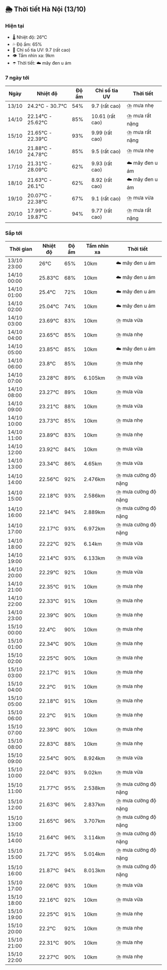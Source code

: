 ## 🌦️ Thời tiết Hà Nội (13/10)

### Hiện tại

- 🌡️ Nhiệt độ: 26℃
- 💦 Độ ẩm: 65%
- 🌟 Chỉ số tia UV: 9.7 (rất cao)
- 👁️ Tầm nhìn xa: 9km
- ☂️ Thời tiết: ☁️ mây đen u ám

### 7 ngày tới

| Ngày | Nhiệt độ | Độ ẩm | Chỉ số tia UV | Thời tiết |
| --- | --- | --- | --- | --- |
| 13/10 | 24.2℃ - 30.7℃ | 54% | 9.7 (rất cao) | ⛈️ mưa nhẹ |
| 14/10 | 22.14℃ - 25.62℃ | 85% | 10.61 (rất cao) | ⛈️ mưa rất nặng |
| 15/10 | 21.65℃ - 22.39℃ | 93% | 9.99 (rất cao) | ⛈️ mưa rất nặng |
| 16/10 | 21.88℃ - 24.78℃ | 85% | 9.5 (rất cao) | ⛈️ mưa nhẹ |
| 17/10 | 21.31℃ - 28.09℃ | 62% | 9.93 (rất cao) | ☁️ mây đen u ám |
| 18/10 | 21.63℃ - 26.1℃ | 62% | 8.92 (rất cao) | ☁️ mây đen u ám |
| 19/10 | 20.07℃ - 22.38℃ | 67% | 9.1 (rất cao) | ⛈️ mưa vừa |
| 20/10 | 17.99℃ - 19.87℃ | 94% | 9.77 (rất cao) | ⛈️ mưa rất nặng |

### Sắp tới

| Thời gian | Nhiệt độ | Độ ẩm | Tầm nhìn xa | Thời tiết |
| --- | --- | --- | --- | --- |
| 13/10 23:00 | 26℃ | 65% | 10km | ☁️ mây đen u ám |
| 14/10 00:00 | 25.83℃ | 68% | 10km | ☁️ mây đen u ám |
| 14/10 01:00 | 25.4℃ | 72% | 10km | ☁️ mây đen u ám |
| 14/10 02:00 | 25.04℃ | 74% | 10km | ☁️ mây đen u ám |
| 14/10 03:00 | 23.69℃ | 83% | 10km | ⛈️ mưa vừa |
| 14/10 04:00 | 23.65℃ | 85% | 10km | ⛈️ mưa nhẹ |
| 14/10 05:00 | 23.85℃ | 85% | 10km | ☁️ mây đen u ám |
| 14/10 06:00 | 23.8℃ | 85% | 10km | ⛈️ mưa nhẹ |
| 14/10 07:00 | 23.28℃ | 89% | 6.105km | ⛈️ mưa vừa |
| 14/10 08:00 | 23.27℃ | 89% | 10km | ⛈️ mưa vừa |
| 14/10 09:00 | 23.21℃ | 88% | 10km | ⛈️ mưa vừa |
| 14/10 10:00 | 23.73℃ | 85% | 10km | ⛈️ mưa nhẹ |
| 14/10 11:00 | 23.89℃ | 83% | 10km | ⛈️ mưa nhẹ |
| 14/10 12:00 | 23.92℃ | 84% | 10km | ⛈️ mưa vừa |
| 14/10 13:00 | 23.34℃ | 86% | 4.65km | ⛈️ mưa vừa |
| 14/10 14:00 | 22.56℃ | 92% | 2.476km | ⛈️ mưa cường độ nặng |
| 14/10 15:00 | 22.18℃ | 93% | 2.586km | ⛈️ mưa cường độ nặng |
| 14/10 16:00 | 22.14℃ | 94% | 2.889km | ⛈️ mưa cường độ nặng |
| 14/10 17:00 | 22.17℃ | 93% | 6.972km | ⛈️ mưa cường độ nặng |
| 14/10 18:00 | 22.22℃ | 92% | 6.14km | ⛈️ mưa vừa |
| 14/10 19:00 | 22.14℃ | 93% | 6.133km | ⛈️ mưa vừa |
| 14/10 20:00 | 22.29℃ | 92% | 10km | ⛈️ mưa vừa |
| 14/10 21:00 | 22.35℃ | 91% | 10km | ⛈️ mưa nhẹ |
| 14/10 22:00 | 22.33℃ | 91% | 10km | ⛈️ mưa nhẹ |
| 14/10 23:00 | 22.39℃ | 90% | 10km | ⛈️ mưa nhẹ |
| 15/10 00:00 | 22.4℃ | 90% | 10km | ⛈️ mưa nhẹ |
| 15/10 01:00 | 22.34℃ | 90% | 10km | ⛈️ mưa nhẹ |
| 15/10 02:00 | 22.25℃ | 90% | 10km | ⛈️ mưa nhẹ |
| 15/10 03:00 | 22.17℃ | 91% | 10km | ⛈️ mưa nhẹ |
| 15/10 04:00 | 22.2℃ | 91% | 10km | ⛈️ mưa nhẹ |
| 15/10 05:00 | 22.18℃ | 91% | 10km | ⛈️ mưa nhẹ |
| 15/10 06:00 | 22.2℃ | 91% | 10km | ⛈️ mưa nhẹ |
| 15/10 07:00 | 22.39℃ | 90% | 10km | ⛈️ mưa nhẹ |
| 15/10 08:00 | 22.83℃ | 88% | 10km | ⛈️ mưa nhẹ |
| 15/10 09:00 | 22.54℃ | 90% | 8.924km | ⛈️ mưa vừa |
| 15/10 10:00 | 22.04℃ | 93% | 9.02km | ⛈️ mưa vừa |
| 15/10 11:00 | 21.77℃ | 95% | 2.538km | ⛈️ mưa cường độ nặng |
| 15/10 12:00 | 21.63℃ | 96% | 2.837km | ⛈️ mưa cường độ nặng |
| 15/10 13:00 | 21.65℃ | 96% | 3.707km | ⛈️ mưa cường độ nặng |
| 15/10 14:00 | 21.64℃ | 96% | 3.114km | ⛈️ mưa cường độ nặng |
| 15/10 15:00 | 21.72℃ | 95% | 5.014km | ⛈️ mưa cường độ nặng |
| 15/10 16:00 | 21.87℃ | 94% | 8.013km | ⛈️ mưa cường độ nặng |
| 15/10 17:00 | 22.06℃ | 93% | 10km | ⛈️ mưa vừa |
| 15/10 18:00 | 22.16℃ | 92% | 10km | ⛈️ mưa vừa |
| 15/10 19:00 | 22.25℃ | 91% | 10km | ⛈️ mưa nhẹ |
| 15/10 20:00 | 22.2℃ | 92% | 10km | ⛈️ mưa nhẹ |
| 15/10 21:00 | 22.31℃ | 90% | 10km | ⛈️ mưa nhẹ |
| 15/10 22:00 | 22.27℃ | 90% | 10km | ⛈️ mưa nhẹ |

